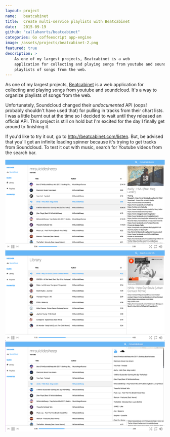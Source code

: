 ```yaml
---
layout: project
name:   beatcabinet
title:  Create multi-service playlists with Beatcabinet
date:   2015-09-19
github: "callahanrts/beatcabinet"
categories: Go coffeescript app-engine
image: /assets/projects/beatcabinet-2.png
featured: true
description: >
    As one of my largest projects, Beatcabinet is a web
    application for collecting and playing songs from youtube and soundcloud. It's a way to organize
    playlists of songs from the web.
---
```


As one of my largest projects, <a href="http://beatcabinet.com/listen">Beatcabinet</a> is a web
application for collecting and playing songs from youtube and soundcloud. It's a way to organize
playlists of songs from the web.

Unfortunately, Soundcloud changed their _undocumented_ API (oops! probably shouldn't have used that)
for pulling in tracks from their chart lists. I was a little burnt out at the time so I decided to
wait until they released an official API. This project is still on hold but I'm excited for the
day I finally get around to finishing it.

If you'd like to try it out, go to <a href="http://beatcabinet.com/listen">http://beatcabinet.com/listen</a>.
But, be advised that you'll get an infinite loading spinner because it's trying to get tracks from
Soundcloud. To test it out with music, search for Youtube videos from the search bar.

<div class="screenshots">
<img src="/assets/projects/beatcabinet-2.png" />
<img src="/assets/projects/beatcabinet-1.png" />
<img src="/assets/projects/beatcabinet-3.png" />
</div>

